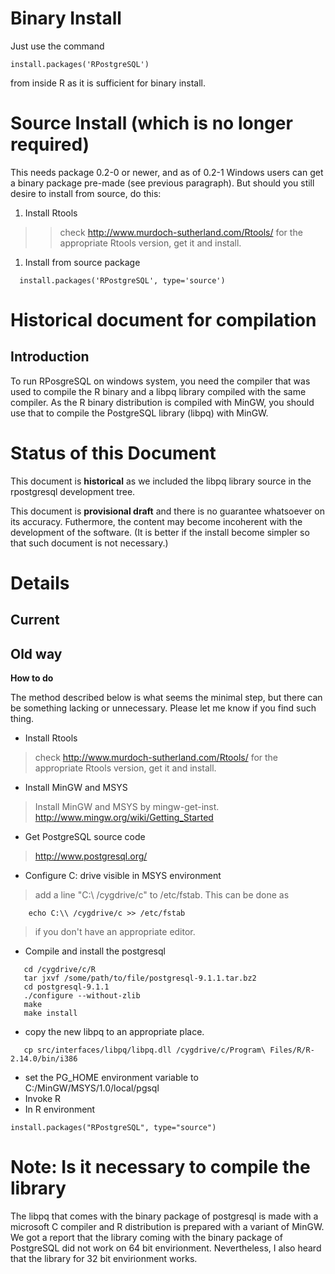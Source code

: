 # Binary Install #

Just use the command
```
install.packages('RPostgreSQL')
```
from inside R as it is sufficient for binary install.

# Source Install (which is no longer required) #

This needs package 0.2-0 or newer, and as of 0.2-1 Windows users can get a binary package pre-made (see previous paragraph).  But should you still desire to install from source, do this:

  1. Install Rtools
> > check http://www.murdoch-sutherland.com/Rtools/
> > for the appropriate Rtools version, get it and install.
  1. Install from source package
```
  install.packages('RPostgreSQL', type='source')
```


# Historical document for compilation #

## Introduction ##

To run RPosgreSQL on windows system, you need the compiler that
was used to compile the R binary and a libpq library compiled
with the same compiler.  As the R binary distribution is compiled
with MinGW, you should use that to compile the
PostgreSQL library (libpq) with MinGW.

# Status of this Document #

This document is **historical** as we included the libpq library source in the rpostgresql development tree.

This document is **provisional draft** and there is no guarantee
whatsoever on its accuracy.  Futhermore, the content may become
incoherent with the development of the software.  (It is better
if the install become simpler so that such document is not
necessary.)

# Details #


## Current ##

## Old way ##
**How to do**

The method described below is what seems the minimal step, but there can be something lacking or unnecessary. Please let me know if you find such thing.

  * Install Rtools

> check http://www.murdoch-sutherland.com/Rtools/
> for the appropriate Rtools version, get it and install.
  * Install MinGW and MSYS
> Install MinGW and MSYS by mingw-get-inst.
> http://www.mingw.org/wiki/Getting_Started
  * Get PostgreSQL source code
> http://www.postgresql.org/
  * Configure C: drive visible in MSYS environment
> add a line "C:\  /cygdrive/c" to /etc/fstab.
> This can be done as
```
    echo C:\\ /cygdrive/c >> /etc/fstab
```
> if you don't have an appropriate editor.
  * Compile and install the postgresql
```
   cd /cygdrive/c/R
   tar jxvf /some/path/to/file/postgresql-9.1.1.tar.bz2
   cd postgresql-9.1.1
   ./configure --without-zlib
   make
   make install
```
  * copy the new libpq to an appropriate place.
```
   cp src/interfaces/libpq/libpq.dll /cygdrive/c/Program\ Files/R/R-2.14.0/bin/i386
```

  * set the PG\_HOME environment variable to C:/MinGW/MSYS/1.0/local/pgsql
  * Invoke R
  * In R environment
```
install.packages("RPostgreSQL", type="source")
```


# Note: Is it necessary to compile the library #
The libpq that comes with the
binary package of postgresql is made with a microsoft C compiler
and R distribution is prepared with a variant of MinGW.
We got a report that the library coming with the binary package
of PostgreSQL did not work on 64 bit envirionment.
Nevertheless, I also heard that the library for 32 bit envirionment
works.